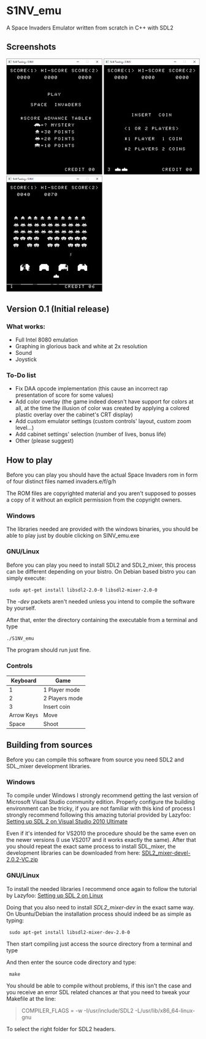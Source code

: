 # S1NV_emu
A Space Invaders Emulator written from scratch in C++ with SDL2

## Screenshots
<img src="screenshots/capture01.PNG" width="250"> <img src="screenshots/capture02.PNG" width="250"> <img src="screenshots/Cattura03.PNG" width="250">

## Version 0.1 (Initial release)
### What works:
- Full Intel 8080 emulation
- Graphing in glorious back and white at 2x resolution
- Sound
- Joystick

### To-Do list
- Fix DAA opcode implementation (this cause an incorrect rap presentation of score for some values)
- Add color overlay (the game indeed doesn't have support for colors at all, at the time the illusion of color was created by applying a colored plastic overlay over the cabinet's CRT display)
- Add custom emulator settings (custom controls' layout, custom zoom level...)
- Add cabinet settings' selection (number of lives, bonus life)
- Other (please suggest)

## How to play
Before you can play you should have the actual Space Invaders rom in form of four distinct files named invaders.e/f/g/h

 The ROM files are copyrighted material and you aren't supposed to posses a copy of it without an explicit permission from the copyright owners.

### Windows
The libraries needed are provided with the windows binaries, you should be able to play just by double clicking on SINV_emu.exe

### GNU/Linux
Before you can play you need to install SDL2 and SDL2_mixer, this process can be different depending on your bistro.
On Debian based bistro you can simply execute:

	 sudo apt-get install libsdl2-2.0-0 libsdl2-mixer-2.0-0 
The *-dev* packets aren't needed unless you intend to compile the software by yourself.

After that, enter the directory containing the executable from a terminal and type

	./S1NV_emu
The program should run just fine.

### Controls
|Keyboard|Game |
|--|--|
| 1 | 1 Player mode |
|2|2 Players mode|
|3|Insert coin|
|Arrow Keys|Move|
|Space|Shoot|


## Building from sources

Before you can compile this software from source you need SDL2 and SDL_mixer development libraries.

### Windows
To compile under Windows I strongly recommend getting the last version of Microsoft Visual Studio community edition. Properly configure the building environment can be tricky, if you are not familiar with this kind of process I strongly recommend following this amazing tutorial provided by Lazyfoo:
[Setting up SDL 2 on Visual Studio 2010 Ultimate](http://lazyfoo.net/tutorials/SDL/01_hello_SDL/windows/msvsnet2010u/index.php) 

Even if it's intended for VS2010 the procedure should be the same even on the newer versions (I use VS2017 and it works exactly the same).
After that you should repeat the exact same process to install SDL_mixer, the development libraries can be downloaded from here:
[SDL2_mixer-devel-2.0.2-VC.zip](https://www.libsdl.org/projects/SDL_mixer/release/SDL2_mixer-devel-2.0.2-VC.zip)

### GNU/Linux
To install the needed libraries I recommend once again to follow the tutorial by Lazyfoo:
[Setting up SDL 2 on Linux](http://lazyfoo.net/tutorials/SDL/01_hello_SDL/linux/index.php)

Doing that you also need to install *SDL2_mixer-dev* in the exact same way.
On Ubuntu/Debian the installation process should indeed be as simple as typing:

	 sudo apt-get install libsdl2-mixer-dev-2.0-0
 
Then start compiling just access the source directory from a terminal and type
 
And then enter the source code directory and type:

	 make
You should be able to compile without problems, if this isn't the case and you receive an error SDL related chances ar that you need to tweak your Makefile at the line:
> COMPILER_FLAGS = -w -I/usr/include/SDL2 -L/usr/lib/x86_64-linux-gnu

To select the right folder for SDL2 headers.
